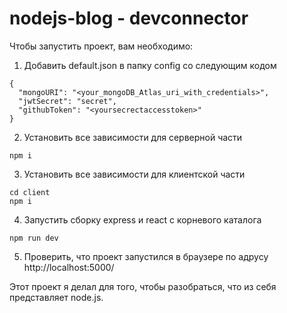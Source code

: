 # nodejs-blog - devconnector
Чтобы запустить проект, вам необходимо:

1. Добавить default.json в папку config со следующим кодом
```
{
  "mongoURI": "<your_mongoDB_Atlas_uri_with_credentials>",
  "jwtSecret": "secret",
  "githubToken": "<yoursecrectaccesstoken>"
}
```

2. Установить все зависимости для серверной части
```
npm i
```

3. Установить все зависимости для клиентской части
```
cd client
npm i
```

4. Запустить сборку express и react с корневого каталога
```
npm run dev
```

5. Проверить, что проект запустился в браузере по адрусу http://localhost:5000/

Этот проект я делал для того, чтобы разобраться, что из себя представляет node.js.
